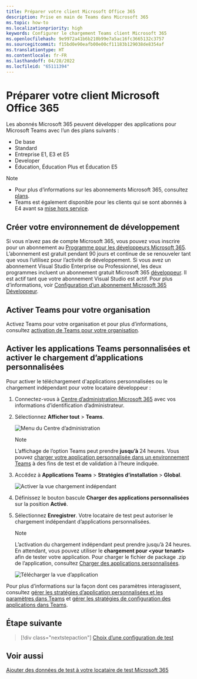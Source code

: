 ```yaml
---
title: Préparer votre client Microsoft Office 365
description: Prise en main de Teams dans Microsoft 365
ms.topic: how-to
ms.localizationpriority: high
keywords: Configurer le chargement Teams client Microsoft 365
ms.openlocfilehash: 9e9972a41b6b210b99e7a5ac16fc3665132c3757
ms.sourcegitcommit: f15bd0e90eafb00e00cf11183b129038de8354af
ms.translationtype: HT
ms.contentlocale: fr-FR
ms.lasthandoff: 04/28/2022
ms.locfileid: "65111394"
---
```

# <a name="prepare-your-microsoft-365-tenant"></a>Préparer votre client Microsoft Office 365

Les abonnés Microsoft 365 peuvent développer des applications pour Microsoft Teams avec l’un des plans suivants :

* De base
* Standard
* Entreprise E1, E3 et E5
* Developer
* Éducation, Éducation Plus et Éducation E5

> [!NOTE]
>
> * Pour plus d’informations sur les abonnements Microsoft 365, consultez [plans](https://products.office.com/business/compare-more-office-365-for-business-plans).
> * Teams est également disponible pour les clients qui se sont abonnés à E4 avant sa [mise hors service](https://support.office.com//article/important-information-for-office-365-enterprise-e4-customers-f9572348-43a2-43fa-a3d8-3b6c9c042147).

## <a name="create-your-development-environment"></a>Créer votre environnement de développement

Si vous n’avez pas de compte Microsoft 365, vous pouvez vous inscrire pour un abonnement au [Programme pour les développeurs Microsoft 365](https://developer.microsoft.com/microsoft-365/dev-program). L’abonnement est gratuit pendant 90 jours et continue de se renouveler tant que vous l’utilisez pour l’activité de développement. Si vous avez un abonnement Visual Studio Enterprise ou Professionnel, les deux programmes incluent un abonnement gratuit Microsoft 365 [développeur](https://aka.ms/MyVisualStudioBenefits). Il est actif tant que votre abonnement Visual Studio est actif. Pour plus d’informations, voir [Configuration d’un abonnement Microsoft 365 Développeur](/office/developer-program/office-365-developer-program-get-started).

## <a name="enable-teams-for-your-organization"></a>Activer Teams pour votre organisation

Activez Teams pour votre organisation et pour plus d’informations, consultez [activation de Teams pour votre organisation](/microsoftteams/enable-features-office-365).

## <a name="enable-custom-teams-apps-and-turn-on-custom-app-uploading"></a>Activer les applications Teams personnalisées et activer le chargement d’applications personnalisées

Pour activer le téléchargement d'applications personnalisées ou le chargement indépendant pour votre locataire développeur :

1. Connectez-vous à [Centre d’administration Microsoft 365](https://admin.microsoft.com/Adminportal/Home?source=applauncher#/homepage#/) avec vos informations d’identification d’administrateur.

2. Sélectionnez **Afficher tout** > **Teams**.

    ![Menu du Centre d’administration](~/assets/images/prepare-test-tenant/admin-center.png)

    > [!Note]
    > L’affichage de l’option Teams peut prendre **jusqu’à** 24 heures. Vous pouvez [charger votre application personnalisée dans un environnement Teams](/microsoftteams/upload-custom-apps#validate) à des fins de test et de validation à l’heure indiquée.

3. Accédez à **Applications Teams** > **Stratégies d’installation** > **Global**.

   ![Activer la vue chargement indépendant](~/assets/images/prepare-test-tenant/turn-on-sideload.png)

4. Définissez le bouton bascule **Charger des applications personnalisées** sur la position **Activé**.

5. Sélectionnez **Enregistrer**. Votre locataire de test peut autoriser le chargement indépendant d’applications personnalisées.

    > [!Note]
    > L’activation du chargement indépendant peut prendre jusqu’à 24 heures. En attendant, vous pouvez utiliser le **chargement pour \<your tenant>** afin de tester votre application. Pour charger le fichier de package .zip de l’application, consultez [Charger des applications personnalisées](/microsoftteams/upload-custom-apps#upload).

    ![Télécharger la vue d’application](~/assets/images/prepare-test-tenant/upload-for-contoso.png)

Pour plus d’informations sur la façon dont ces paramètres interagissent, consultez [gérer les stratégies d’application personnalisées et les paramètres dans Teams](/microsoftteams/teams-custom-app-policies-and-settings) et [gérer les stratégies de configuration des applications dans Teams](/microsoftteams/teams-app-setup-policies).

## <a name="next-step"></a>Étape suivante

> [!div class="nextstepaction"]
> [Choix d’une configuration de test](~/concepts/build-and-test/debug.md)

## <a name="see-also"></a>Voir aussi

[Ajouter des données de test à votre locataire de test Microsoft 365](~/concepts/build-and-test/test-data.md)
